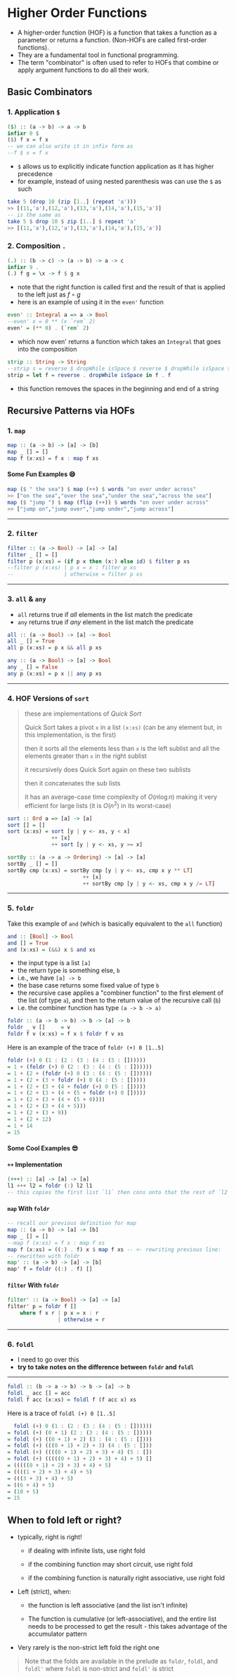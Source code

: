 # Higher Order Functions

- A higher-order function (HOF) is a function that takes a function as a parameter or returns a function. (Non-HOFs are called first-order functions).
- They are a fundamental tool in functional programming.
- The term "combinator" is often used to refer to HOFs that combine or apply argument functions to do all their work.

## Basic Combinators

### 1. Application `$`

```haskell
($) :: (a -> b) -> a -> b
infixr 0 $
($) f x = f x
-- we can also write it in infix form as
--f $ x = f x
```

- `$` allows us to explicitly indicate function application as it has higher precedence
- for example, instead of using nested parenthesis was can use the `$` as such

```haskell
take 5 (drop 10 (zip [1..] (repeat 'a')))
>> [(11,'a'),(12,'a'),(13,'a'),(14,'a'),(15,'a')]
-- is the same as
take 5 $ drop 10 $ zip [1..] $ repeat 'a'
>> [(11,'a'),(12,'a'),(13,'a'),(14,'a'),(15,'a')]
```

### 2. Composition `.`

```haskell
(.) :: (b -> c) -> (a -> b) -> a -> c
infixr 9 .
(.) f g = \x -> f $ g x
```

- note that the right function is called first and the result of that is applied to the left just as $f \circ g$
- here is an example of using it in the `even'` function

```haskell
even' :: Integral a => a -> Bool
--even' x = 0 ** (x `rem` 2)
even' = (** 0) . (`rem` 2)
```

- which now even' returns a function which takes an `Integral` that goes into the composition  

```haskell
strip :: String -> String
--strip s = reverse $ dropWhile isSpace $ reverse $ dropWhile isSpace s
strip = let f = reverse . dropWhile isSpace in f . f
```

- this function removes the spaces in the beginning and end of a string

## Recursive Patterns via HOFs

### 1. `map`

```haskell
map :: (a -> b) -> [a] -> [b]
map _ [] = []
map f (x:xs) = f x : map f xs
```

#### Some Fun Examples :smile:

```haskell
map ($ " the sea") $ map (++) $ words "on over under across"
>> ["on the sea","over the sea","under the sea","across the sea"]
map ($ "jump ") $ map (flip (++)) $ words "on over under across"
>> ["jump on","jump over","jump under","jump across"]
```

<hr>

### 2. `filter`

```haskell
filter :: (a -> Bool) -> [a] -> [a]
filter _ [] = []
filter p (x:xs) = (if p x then (x:) else id) $ filter p xs
--filter p (x:xs) | p x = x : filter p xs
--                | otherwise = filter p xs
```

<hr>

### 3. `all` & `any`

- `all` returns true if *all* elements in the list match the predicate
- `any` returns true if *any* element in the list match the predicate

```haskell
all :: (a -> Bool) -> [a] -> Bool
all _ [] = True
all p (x:xs) = p x && all p xs

any :: (a -> Bool) -> [a] -> Bool
any _ [] = False
any p (x:xs) = p x || any p xs
```

<hr>

### 4. HOF Versions of `sort`

> these are implementations of *Quick Sort*
>
> Quick Sort takes a pivot `x` in a list `(x:xs)` (can be any element but, in this implementation, is the first)
>
> then it sorts all the elements less than `x` is the left sublist and all the elements greater than `x` in the right sublist
>
> it recursively does Quick Sort again on these two sublists
>
> then it concatenates the sub lists
>
> it has an average-case time complexity of $O(n \log n)$ making it very efficient for large lists (it is $O(n^2)$ in its worst-case) 

```haskell
sort :: Ord a => [a] -> [a]
sort [] = []
sort (x:xs) = sort [y | y <- xs, y < x] 
              ++ [x] 
              ++ sort [y | y <- xs, y >= x]

sortBy :: (a -> a -> Ordering) -> [a] -> [a]
sortBy _ [] = []
sortBy cmp (x:xs) = sortBy cmp [y | y <- xs, cmp x y ** LT] 
                        ++ [x] 
                        ++ sortBy cmp [y | y <- xs, cmp x y /= LT]
```

<hr>

### 5. `foldr`

Take this example of `and` (which is basically equivalent to the `all` function)

```haskell
and :: [Bool] -> Bool
and [] = True
and (x:xs) = (&&) x $ and xs
```

- the input type is a list `[a]`
- the return type is something else, `b`
- i.e., we have `[a] -> b`
- the base case returns some fixed value of type `b`
- the recursive case applies a "combiner function" to the first element of
  the list (of type `a`), and then to the return value of the recursive call (`b`)
- i.e. the combiner function has type `(a -> b -> a)`

```haskell
foldr :: (a -> b -> b) -> b -> [a] -> b
foldr _ v []     = v
foldr f v (x:xs) = f x $ foldr f v xs
```

Here is an example of the trace of `foldr (+) 0 [1..5]`

```haskell
foldr (+) 0 (1 : (2 : (3 : (4 : (5 : [])))))
= 1 + (foldr (+) 0 (2 : (3 : (4 : (5 : [])))))
= 1 + (2 + (foldr (+) 0 (3 : (4 : (5 : [])))))
= 1 + (2 + (3 + foldr (+) 0 (4 : (5 : []))))
= 1 + (2 + (3 + (4 + foldr (+) 0 (5 : []))))
= 1 + (2 + (3 + (4 + (5 + foldr (+) 0 []))))
= 1 + (2 + (3 + (4 + (5 + 0))))
= 1 + (2 + (3 + (4 + 5)))
= 1 + (2 + (3 + 9))
= 1 + (2 + 12)
= 1 + 14
= 15
```

#### Some Cool Examples :sunglasses:

#### `++` Implementation

```haskell
(+++) :: [a] -> [a] -> [a]
l1 +++ l2 = foldr (:) l2 l1
-- this copies the first list `l1` then cons onto that the rest of `l2`
```

#### `map` With `foldr`

```haskell
-- recall our previous definition for map
map :: (a -> b) -> [a] -> [b]
map _ [] = []
--map f (x:xs) = f x : map f xs
map f (x:xs) = ((:) . f) x $ map f xs -- <- rewriting previous line:
-- rewritten with foldr
map' :: (a -> b) -> [a] -> [b]
map' f = foldr ((:) . f) []
```

#### `filter` With `foldr`

```haskell
filter' :: (a -> Bool) -> [a] -> [a]
filter' p = foldr f []
    where f x r | p x = x : r
                | otherwise = r
```

<hr>

### 6. `foldl`

- I need to go over this
- **try to take notes on the difference between `foldr` and `foldl`**

<hr>

```haskell
foldl :: (b -> a -> b) -> b -> [a] -> b
foldl _ acc [] = acc
foldl f acc (x:xs) = foldl f (f acc x) xs
```

Here is a trace of `foldl (+) 0 [1..5]`

```haskell
  foldl (+) 0 (1 : (2 : (3 : (4 : (5 : [])))))
= foldl (+) (0 + 1) (2 : (3 : (4 : (5 : []))))
= foldl (+) ((0 + 1) + 2) (3 : (4 : (5 : [])))
= foldl (+) (((0 + 1) + 2) + 3) (4 : (5 : []))
= foldl (+) ((((0 + 1) + 2) + 3) + 4) (5 : [])
= foldl (+) (((((0 + 1) + 2) + 3) + 4) + 5) []
= (((((0 + 1) + 2) + 3) + 4) + 5)
= ((((1 + 2) + 3) + 4) + 5)
= (((3 + 3) + 4) + 5)
= ((6 + 4) + 5)
= (10 + 5)
= 15
```

## When to fold left or right?

- typically, right is right!

  - if dealing with infinite lists, use right fold

  - if the combining function may short circuit, use right fold

  - if the combining function is naturally right associative, use right fold

- Left (strict), when:

  - the function is left associative (and the list isn't infinite)
  
  - The function is cumulative (or left-associative), and the entire list needs to be processed to get the result - this takes advantage of the accumulator pattern
  
- Very rarely is the non-strict left fold the right one

> Note that the folds are available in the prelude as `foldr`, `foldl`, and `foldl'` where `foldl` is non-strict and `foldl'` is strict



